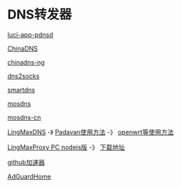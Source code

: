 # DNS转发器

[luci-app-pdnsd](https://github.com/AlexZhuo/luci-app-pdnsd)

[ChinaDNS](https://github.com/shadowsocks/ChinaDNS)

[chinadns-ng](https://github.com/zfl9/chinadns-ng)

[dns2socks](https://github.com/net-byte/dns2socks)

[smartdns](https://github.com/pymumu/smartdns)

[mosdns](https://github.com/IrineSistiana/mosdns)

[mosdns-cn](https://github.com/IrineSistiana/mosdns-cn)

[LingMaxDNS](https://github.com/zanzhz1101/LingMaxDNS) -》 [Padavan使用方法](https://www.right.com.cn/forum/thread-8210921-1-1.html) -》 [openwrt等使用方法](https://www.right.com.cn/forum/thread-8137820-1-1.html)

[LingMaxProxy PC nodejs版](https://www.right.com.cn/forum/thread-4083699-1-1.html) -》 [下载地址](https://wwe.lanzoux.com/iMLwQm811ah)

[github加速器](https://github.com/dotnetcore/FastGithub)

[AdGuardHome](https://github.com/AdguardTeam/AdGuardHome)








